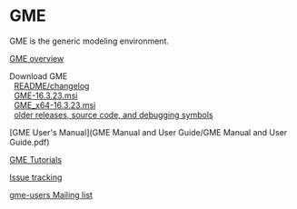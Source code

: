 <link href="markdown.css" rel="stylesheet"></link>

<!---
This file is synced manually to https://forge.isis.vanderbilt.edu/gme/
See also  https://svn.isis.vanderbilt.edu/GMESRC/trunk/Doc/GME_release_howto.txt
-->

GME
===

GME is the generic modeling environment.

[GME overview](http://www.isis.vanderbilt.edu/Projects/gme/)

Download GME  
&nbsp; [README/changelog](http://repo.isis.vanderbilt.edu/GME/16.3.23/README.txt)  
&nbsp; <a href="http://repo.isis.vanderbilt.edu/GME/16.3.23/GME-16.3.23.msi" id="win32_installer">GME-16.3.23.msi</a>  
&nbsp; <a href="http://repo.isis.vanderbilt.edu/GME/16.3.23/GME_x64-16.3.23.msi" id="win64_installer">GME_x64-16.3.23.msi</a>  
&nbsp; [older releases, source code, and debugging symbols](http://repo.isis.vanderbilt.edu/GME/old/)  

[GME User's Manual](GME Manual and User Guide/GME Manual and User Guide.pdf)

[GME Tutorials](Tutorial/index.html)

[Issue tracking](http://escher.isis.vanderbilt.edu/JIRA/browse/GME)

[gme-users Mailing list](http://list.isis.vanderbilt.edu/mailman/listinfo/gme-users)

<script>
var platform = 'Unknown';
function find_platform() {
  ua = navigator.userAgent;

  if (ua.search(/Win64; x64/i) >= 0 || ua.search(/WOW64/i) >= 0) {
    platform = 'win64';
  } else if (ua.search(/Intel Mac OS X 10.[6789]/i) >= 0) {
    platform = 'macintel64';
  } else if (navigator.platform) {
    platform = navigator.platform.toLowerCase();
  }
};
find_platform();
document.getElementById(platform + "_installer").style.fontWeight = "bold";
</script>